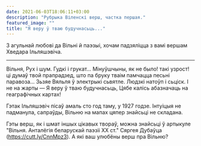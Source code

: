 ```yaml
---
date: 2021-06-03T18:06:11+03:00
description: "Рубрыка Віленскі верш, частка першая."
featured_image: ""
title: "Я веру ў тваю будучнасьць..."
---
```

З агульнай любові да Вільні й паэзыі, хочам падзяліцца з вамі вершам Хведара Ільляшэвіча. 

* * *

Вільня,
Рух і шум.
Гудкі і грукат...
Мінуўшчыны, як не было!
такі узрост!
ці думаў твой прапрадзед,
што па бруку тваім памчацца
песьні паравоза...
Зьзяе Вяльля ў электрыкі сьвятле.
Людзкі натоўп і сьціск.
І не на жарты —
Я веру ў тваю будучнасьць,
Цябе калісь абазначаць на геаграфічных картах!

Гэтак Ільляшэвіч пісаў амаль сто год таму, у 1927 годзе.  Інтуіцыя не падманула, сапраўды, Вільню на мапах цяпер знайсьці не складана.

Гэты верш, як і шмат іншых цікавых твораў, можна знайсьці ў артыкуле "Вільня. Анталёгія беларускай паэзіі XX ст." Сяргея Дубаўца (https://cutt.ly/CnnMpz3). А які ваш улюбёны верш пра Вільню?
